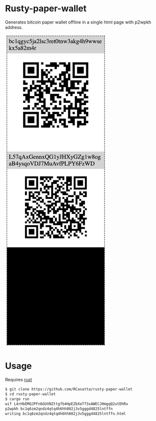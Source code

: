 # Rusty-paper-wallet

Generates bitcoin paper wallet offline in a single html page with p2wpkh address.

![paper-wallet](rusty-paper-wallet-example.png)

# Usage

Requires [rust](https://www.rust-lang.org/)

```
$ git clone https://github.com/RCasatta/rusty-paper-wallet
$ cd rusty-paper-wallet
$ cargo run
wif L4rHbEMQJPFn6GUVNZttgfb4HpEZbXeTf3xAWECJHmgqQ2utDhRx
p2wpkh bc1q6zm2qndz4qtq4h6hh802j3v5gggd4825lntffn
writing bc1q6zm2qndz4qtq4h6hh802j3v5gggd4825lntffn.html

```